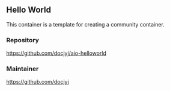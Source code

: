 ## Hello World
This container is a template for creating a community container.

### Repository
https://github.com/docjyj/aio-helloworld

### Maintainer
https://github.com/docjyj
